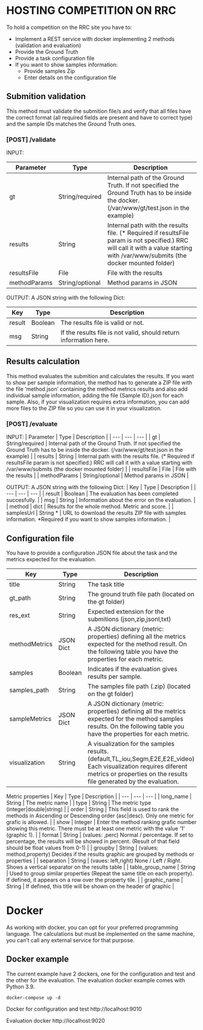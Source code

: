 # HOSTING COMPETITION ON RRC

To hold a competition on the RRC site you have to:
- Implement a REST service with docker implementing 2 methods (validation and evaluation)
- Provide the Ground Truth
- Provide a task configuration file
- If you want to show samples information:
    - Provide samples Zip
    - Enter details on the configuration file


## Submition validation
This method must validate the submition file/s and verify that all files have the correct format (all required fields are present and have to correct type) and the sample IDs matches the Ground Truth ones.

### [POST] /validate

INPUT:

| Parameter | Type | Description |
| --- | --- | --- |
| gt | String/required | Internal path of the Ground Truth. If not specified the Ground Truth has to be inside the docker. (/var/www/gt/test.json in the example) |
| results | String | Internal path with the results file. (* Required if resultsFile param is not specified.) RRC will call it with a value starting with /var/www/submits (the docker mounted folder) |
| resultsFile | File | File with the results |
| methodParams | String/optional | Method params in JSON |


OUTPUT:
A JSON string with the following Dict:

| Key | Type | Description |
| --- | --- | --- |
| result | Boolean | The results file is valid or not. |
| msg | String | If the results file is not valid, should return information here. |




## Results calculation
This method evaluates the submition and calculates the results. If you want to show per sample information, the method has to generate a ZIP file with the file ‘method.json’ containing the method metrics results and also add individual sample information, adding the file {Sample ID}.json for each sample. Also, if your visualization requires extra information, you can add more files to the ZIP file so you can use it in your visualization.


### [POST] /evaluate

INPUT:
| Parameter | Type | Description |
| --- | --- | --- |
| gt | String/required | Internal path of the Ground Truth. If not specified the Ground Truth has to be inside the docker. (/var/www/gt/test.json in the example) |
| results | String | Internal path with the results file. (* Required if resultsFile param is not specified.) RRC will call it with a value starting with /var/www/submits (the docker mounted folder) |
| resultsFile | File | File with the results |
| methodParams | String/optional | Method params in JSON |

OUTPUT:
A JSON string with the following Dict:
| Key | Type | Description |
| --- | --- | --- |
| result | Boolean | The evaluation has been completed succesfully. |
| msg | String | Information about the error on the evaluation. |
| method | dict | Results for the whole method. Metric and score. |
| samplesUrl | String * | URL to download the results ZIP file with samples information. *Required if you want to show samples information. |


## Configuration file
You have to provide a configuration JSON file about the task and the metrics expected for the evaluation.

| Key | Type | Description |
| --- | --- | --- |
| title | String | The task title |
| gt_path | String | The ground truth file path (located on the gt folder) |
| res_ext | String | Expected extension for the submitions (json,zip,jsonl,txt) |
| methodMetrics | JSON Dict | A JSON dictionary (metric: properties) defining all the metrics expected for the method result. On the following table you have the properties for each metric.  |
| samples | Boolean | Indicates if the evaluation gives results per sample.  |
| samples_path | String | The samples file path (.zip) (located on the gt folder)  |
| sampleMetrics | JSON Dict | A JSON dictionary (metric: properties) defining all the metrics expected for the method samples results. On the following table you have the properties for each metric.  |
| visualization | String | A visualization for the samples results. (default,TL_iou,Segm,E2E,E2E_video) Each visualization requires diferent metrics or properties on the results file generated by the evaluation. |


Metric properties
| Key | Type | Description |
| --- | --- | --- |
| long_name | String | The metric name |
| type | String | The metric type (integer|double|string) |
| order | String | This field is used to rank the methods in Ascending or Descending order (asc|desc). Only one metric for grafic is allowed. |
| show | Integer |  Enter the method ranking grafic number showing this metric. There must be at least one metric with the value '1' (graphic 1).  |
| format | String | (values: ,perc) Normal / percentage. If set to percentage, the results will be showed in percent. (Result of that field should be float values from 0-1)  |
| groupby | String | (values: method,property) Decides if the results graphic are grouped by methods or properties  |
| separation | String | (vaues: left,right) None / Left / Right. Shows a vertical separator on the results table  |
| table_group_name | String | Used to group similar properties (Repeat the same title on each property). If defined, it appears on a row over the property tile.  |
| graphic_name | String | If defined, this title will be shown on the header of graphic |


# Docker

As working with docker, you can opt for your preferred programming language. The calculations but must be implemented on the same machine, you can’t call any external service for that purpose.


## Docker example
The current example have 2 dockers, one for the configuration and test and the other for the evaluation.
The evaluation docker example comes with Python 3.9.
```
docker-compose up -d
```
Docker for configuration and test
http://localhost:9010

Evaluation docker
http://localhost:9020
